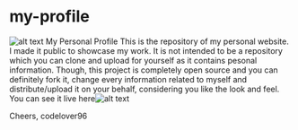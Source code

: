 # my-profile
![alt text](https://user-images.githubusercontent.com/12110485/69576114-56aec880-0fd4-11ea-8e6b-581e88c0b47d.PNG)
My Personal Profile
This is the repository of my personal website. I made it public to showcase my work.
It is not intended to be a repository which you can clone and upload for yourself as it contains 
pesonal information. Though, this project is completely open source and you can definitely fork it,
change every information related to myself and distribute/upload it on your behalf, considering
you like the look and feel. You can see it live here![alt text](https://costaspatsarask.tk)

Cheers,
codelover96
